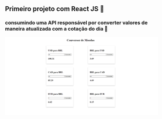 ## Primeiro projeto com React JS 🚀

### consumindo uma API responsável por converter valores de maneira atualizada com a cotação do dia 💸

<p align="center">
  <img width="720" src=https://github.com/samuelalmeida95/conversor-de-moedas/blob/main/conversor_de_moedas.png>
</p>

